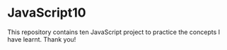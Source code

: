 # JavaScript10
This repository contains ten JavaScript project to practice the concepts I have learnt. Thank you!

